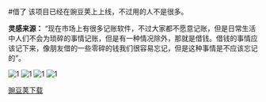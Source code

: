 #借了
该项目已经在豌豆荚上上线，不过用的人不是很多。

**灵感来源：** “现在市场上有很多记账软件，不过大家都不愿意记账，但是日常生活中人们不会为琐碎的事情记账，但是有一种情况除外，那就是借钱。借钱的事情应该记下来，像朋友借的一些零碎的钱我们很容易忘记，但是这种事情是不应该忘记的”。

![1](http://img.wdjimg.com/mms/screenshot/0/0a/5344e60a57817fb8538a172feedf20a0_320_569.jpeg)
![1](http://img.wdjimg.com/mms/screenshot/8/e9/143f801bae48bcf2763247597dd99e98_320_569.jpeg)
![1](http://img.wdjimg.com/mms/screenshot/1/7e/d10fa70d22b81745d8a1b9e34008e7e1_320_569.jpeg)
![1](http://img.wdjimg.com/mms/screenshot/e/b8/0f2da4a79bec580d172d18effad79b8e_320_569.jpeg)


[豌豆荚下载](http://www.wandoujia.com/apps/me.fuyou.qianle)
